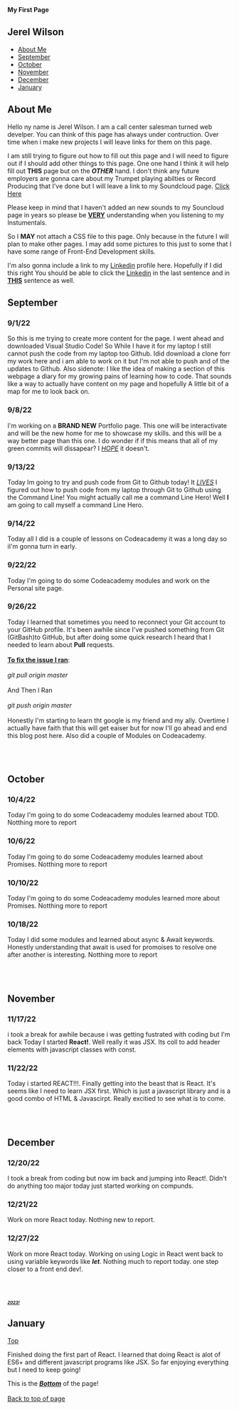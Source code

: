 <!DOCTYPE>
<htmL> 
    <head>
    <b>My First Page</b>
    </head>
    <body>
        <nav>
        <h2 id="logo">Jerel Wilson</h2>
        <ul class="navigation-items">
            <li class="navigation-item"><a href="#about-me">About Me</a></li>
            <li class="navigation-item"><a href="#september">September</a></li>
            <li class="navigation-item"><a href="#october">October</a></li>
            <li class="navigation-item"><a href="#november">November</a></li>
            <li class="navigation-item"><a href="#december">December</a></li>
            <li class="navigation-item"><a href="#january">January</a></li>
        </ul>
        </nav>
    </body>
    <main>
      <section id="about-me">
        <div class="about-me-container">
          <div class="about-me-text-container">
            <h2>About Me</h2>
            <p>
            Hello ny name is Jerel Wilson. I am a call center salesman turned web develper.
            You can think of this page has always under contruction. Over time when i make new projects I will leave links for them on this page.
            </p>
            <p>
            I am still trying to figure out how to fill out this page and I will need to figure out if I should add other things to this page. One one hand I think it             will help fill out <b>THIS</b> page but on the <b><em>OTHER</b></em> hand. I don't think any future employers are gonna care about my Trumpet                           playing abilties or Record Producing that I've done but I will leave a link to my Soundcloud page. <a href="https://soundcloud.com/dj-no-face-1">Click Here</a>
            </p>
            <p>
              Please keep in mind that I haven't added an new sounds to my Souncloud page in years so please be <ins><b>VERY</b></ins> understanding when you listening to my Instumentals.
            </p>             
            <p>
                So I <b>MAY</b> not attach a CSS file to this page. Only because in the future I will plan to make other pages. I may add some pictures to this just to some that             I have some range of Front-End Development skills. 
            </p>
              <p>
              I'm also gonna include a link to my <a href="https://www.linkedin.com/in/jerel-wilson-82b79b176">Linkedin</a> profile here. Hopefully if I did this right You should be able to click the <a href="https://www.linkedin.com/in/jerel-wilson-82b79b176">Linkedin</a> in the last sentence and in <b><ins>THIS</ins></b> sentence as well. </p>
            <section id="september">
             <div class="september-container">
              <div class="september-text-container">
            <h2>September</h2>
              <h3>9/1/22</h3>
            <p>
            So this is me trying to create more content for the page. I went ahead and downloaded Visual Studio Code! So While I have it for my laptop I still cannot push the code from my laptop too Github. Idid download a clone forr my work here and i am able to work on it but I'm not able to push and of the updates to Github. Also sidenote: I like the idea of making a section of this webpage a diary for my growing pains of learning how to code. That sounds like a way to actually have content on my page and hopefully A little bit of a map for me to look back on.
            </p>
              <h3>9/8/22</h3>
            <p>
            I'm working on a <b>BRAND NEW</b> Portfolio page. This one will be interactivate and will be the new home for me to showcase my skills. and this will be a way better page than this one. I do wonder if if this means that all of my green commits will dissapear? I <i><ins>HOPE</i></ins> it doesn't.
            </p>
              <h3>9/13/22</h3>
            <p>
            Today Im going to try and push code from Git to Github today! It <i><ins>LIVES</i></ins> I figured out how to push code from my laptop through Git to Github using the Command Line! You might actually call me a command Line Hero! Well <b>I</b> am going to call myself a command Line Hero.
            </p>
               <h3>9/14/22</h3>
            <p>
            Today all I did is a couple of lessons on Codeacademy it was a long day so iI'm gonna turn in early.
            </p>
               <h3>9/22/22</h3>
            <p>
            Today I'm going to do some Codeacademy modules and work on the Personal site page.
            </p>
               <h3>9/26/22</h3>
            <p>
            Today I learned that sometimes you need to reconnect your Git account to your GitHub profile. It's been awhile since I've pushed something from Git (GitBash)to GitHub, but after doing some quick research I heard that I needed to learn about <B>Pull</b> requests.
            <br></br>
            <ins><b><u>To fix the issue I ran</ins></b></u>:
            <br></br>
            <i>git pull origin master</i>
            <br></br>And Then I Ran<br></br>
           <i>git push origin master</i>
            <br></br>
            Honestly I'm starting to learn tht google is my friend and my ally. Overtime I actually have faith that this will get eaiser but for now I'll go ahead and end this blog post here. Also did a couple of Modules on Codeacademy.
            </p>
            <br></br>
            <section id="october">
             <div class="october-container">
              <div class="october-text-container">
            <h2>October</h2>
             <h3>10/4/22</h3>
            <p>
            Today I'm going to do some Codeacademy modules learned about TDD. Notthing more to report
            </p>
            <h3>10/6/22</h3>
            <p>
            Today I'm going to do some Codeacademy modules learned about Promises. Notthing more to report
            </p>
            <h3>10/10/22</h3>
            <p>
            Today I'm going to do some Codeacademy modules learned more about Promises. Notthing more to report
            </p>
            <h3>10/18/22</h3>
            <p>
            Today I did some modules and learned about async & Await keywords. Honestly understanding that await is used for promoises to resolve one after another is interesting. Notthing more to report
            </p>
            <br></br>
            <section id="november">
             <div class="november-container">
              <div class="november-text-container">
            <h2>November</h2>
            <h3>11/17/22</h3>
            <p>
            i took a break for awhile because i was getting fustrated with coding but I'm back Today I started <b>React!</b>. Well really it was JSX. Its coll to add header elements with javascript classes with const.
            </p>
            <h3>11/22/22</h3>
             <p>
            Today i started REACT!!!. Finally getting into the beast that is React. It's seems like I need to learn JSX first. Which is just a javascript library and is a good combo of HTML & Javascirpt. Really excitied to see what is to come.
             </p>
            <br></br>
            <section id="december">
             <div class="december-container">
              <div class="december-text-container">
            <h2>December</h2>
             <h3>12/20/22</h3>
              <p>
            I took a break from coding but now im back and jumping into React!. Didn't do anything too major today just started working on compunds.
              </p>
             <h3>12/21/22</h3>
              <p>
            Work on more React today. Nothing new to report.
              </p>
             <h3>12/27/22</h3>
              <p>
            Work on more React today. Working on using Logic in React went back to using variable keywords like <b><i>let</b></i>. Nothing much to report today. one step closer to a front end dev!.
              </p>
            <br></br>
            <b><i><ins><h1>2023!</h1></ins></i></b> 
            <section id="january">
             <div class="january-container">
              <div class="january-text-container">
            <h2>January</h2><a href="#top">Top</a>
             <p>
            Finished doing the first part of React. I learned that doing React is alot of ES6+ and different javascript programs like JSX. So far enjoying everything but I need to keep going!
             </p>
   </main>
             <footer>This is the <b><i><ins>Bottom</ins></i></b> of the page!</footer><br /><a href="#top">Back to top of page</a>
</html>


